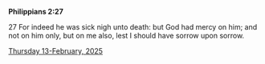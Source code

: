 **Philippians 2:27**

27 For indeed he was sick nigh unto death: but God had mercy on him; and not on him only, but on me also, lest I should have sorrow upon sorrow.

[Thursday 13-February, 2025](https://getbible.net/kjv/Philippians/2/27)

